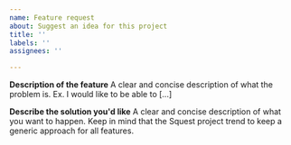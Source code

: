 ```yaml
---
name: Feature request
about: Suggest an idea for this project
title: ''
labels: ''
assignees: ''

---
```


**Description of the feature**
A clear and concise description of what the problem is. 
Ex. I would like to be able to [...]

**Describe the solution you'd like**
A clear and concise description of what you want to happen.
Keep in mind that the Squest project trend to keep a generic approach for all features.
